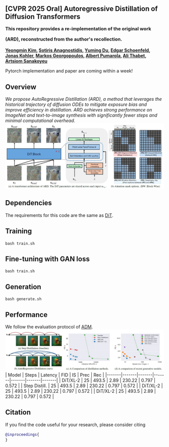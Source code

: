 ## [CVPR 2025 Oral] Autoregressive Distillation of Diffusion Transformers <br><sub><sub> This repository provides a re-implementation of the original work (ARD), reconstructed from the author's recollection. </sub></sub>
**[Yeongmin Kim](https://sites.google.com/view/yeongmin-space), [Sotiris Anagnostidis](https://sanagnos.pages.dev/), [Yuming Du](https://dulucas.github.io/), [Edgar Schoenfeld](https://edgarschnfld.github.io/), [Jonas Kohler](https://scholar.google.de/citations?user=a1rCLUMAAAAJ&hl=de), [Markos Georgopoulos](https://scholar.google.com/citations?user=id7vw0UAAAAJ&hl=en), [Albert Pumarola](https://www.albertpumarola.com/), [Ali Thabet](https://www.alithabet.com/), [Artsiom Sanakoyeu](https://gdude.de/)**  

Pytorch implementation and paper are coming within a week!

## Overview
<i>We propose AutoRegressive Distillation (ARD), a method that leverages the historical trajectory of diffusion ODEs to mitigate exposure bias and improve efficiency in distillation. ARD achieves strong performance on ImageNet and text-to-image synthesis with significantly fewer steps and minimal computational overhead.</i>
![Teaser image](./assets/figure1.JPG)

## Dependencies
The requirements for this code are the same as [DiT](https://github.com/facebookresearch/DiT).

## Training
```
bash train.sh
```

## Fine-tuning with GAN loss
```
bash train.sh
```

## Generation
```
bash generate.sh
```

## Performance
We follow the evaluation protocol of [ADM](https://github.com/openai/guided-diffusion/tree/main/evaluations).
![Teaser image](./assets/figure2.JPG)
| Model | Steps | Latency | FID | IS | Prec | Rec | 
|-------|-------|-------|-------|-------|-------|-------|
| DiT/XL-2 | 25 | 493.5 | 2.89 | 230.22 | 0.797 | 0.572 |
| Step Distill. | 25 | 493.5 | 2.89 | 230.22 | 0.797 | 0.572 |
| DiT/XL-2 | 25 | 493.5 | 2.89 | 230.22 | 0.797 | 0.572 |
| DiT/XL-2 | 25 | 493.5 | 2.89 | 230.22 | 0.797 | 0.572 |

## Citation
If you find the code useful for your research, please consider citing
```bib
@inproceedings{
}
```
